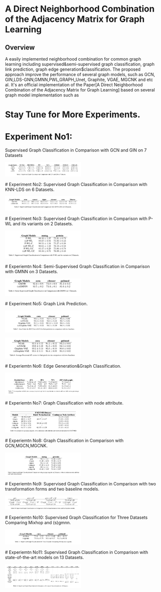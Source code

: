 # A Direct Neighborhood Combination of the Adjacency Matrix for Graph Learning

## Overview
A easily implemented neighborhood combination for common graph learning including supervised&semi-supervised graph classification,
graph link prediction, graph edge generation$classification. The proposed approach improve the performance of several graph models,
such as GCN, GIN,LDS-GNN,GMNN,PWL,GRAPH_Unet, Graphite, VGAE, MGCNK and etc al. It's an official implementation of the Paper[A Direct
Neighborhood Combination of the Adjacency Matrix for Graph Learning] based on several graph model implementation such as

# Stay Tune for More Experiments.
# Experiment No1:
Supervised Graph Classification in Comparison with GCN and GIN on 7 Datasets
<p align="left"><img width="50%" src="figs/table1.png"/></p>
# Experiment No2:
Supervised Graph Classification in Comparison with KNN-LDS on 6 Datasets.
<p align="left"><img width="50%" src="figs/table2.png"/></p>
# Experiment No3:
Supervised Graph Classification in Comparison with P-WL and its variants on 2 Datasets.
<p align="left"><img width="50%" src="figs/table3.png"/></p>
# Experiemtn No4:
Semi-Supervised Graph Classification in Comparison with GMNN on 3 Datasets.
<p align="left"><img width="50%" src="figs/table4.png"/></p>
# Experiment No5:
Graph Link Prediction.
<p align="left"><img width="50%" src="figs/table5.png"/></p>
<p align="left"><img width="50%" src="figs/table6.png"/></p>
# Experiemtn No6:
Edge Generation&Graph Classification.
<p align="left"><img width="50%" src="figs/table7.png"/></p>
# Experiemtn No7:
Graph Classification with node attribute.
<p align="left"><img width="50%" src="figs/table8.png"/></p>
# Experiemtn No8:
Graph Classification in Comparison with GCN,MGCN,MGCNK.
<p align="left"><img width="50%" src="figs/table9.png"/></p>
# Experiemtn No9:
Supervised Graph Classification in Comparison with two transformation forms and two baseline models.
<p align="left"><img width="50%" src="figs/table10.png"/></p>
# Experiemtn No10:
Supervised Graph Classification for Three Datasets Comparing Mixhop and (s)gmnn.
<p align="left"><img width="50%" src="figs/table11.png"/></p>
# Experiemtn No11:
Supervised Graph Classification in Comparison with state-of-the-art models on 13 Datasets.
<p align="left"><img width="50%" src="figs/table12.png"/></p>
